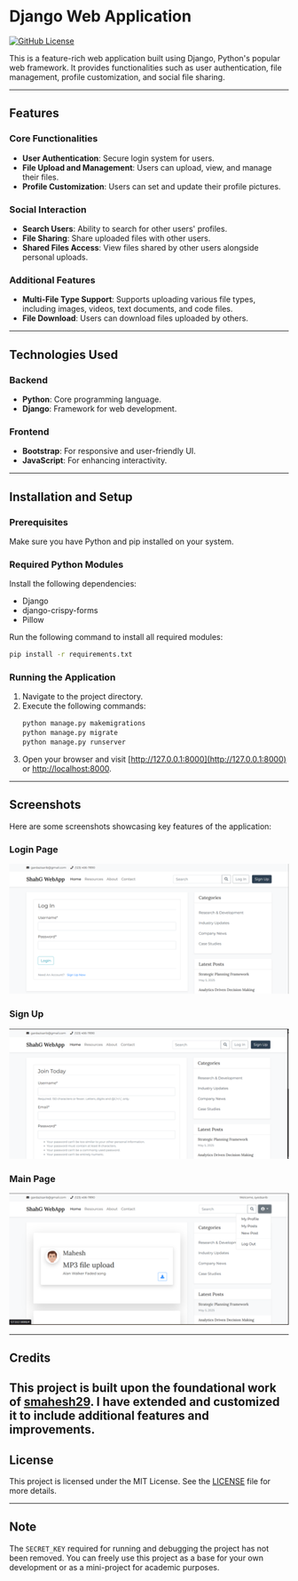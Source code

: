 # Django Web Application

[![GitHub License](https://img.shields.io/github/license/smahesh29/Django-WebApp)](LICENSE)

This is a feature-rich web application built using Django, Python's popular web framework. It provides functionalities such as user authentication, file management, profile customization, and social file sharing.

---

## Features

### Core Functionalities
- **User Authentication**: Secure login system for users.
- **File Upload and Management**: Users can upload, view, and manage their files.
- **Profile Customization**: Users can set and update their profile pictures.

### Social Interaction
- **Search Users**: Ability to search for other users' profiles.
- **File Sharing**: Share uploaded files with other users.
- **Shared Files Access**: View files shared by other users alongside personal uploads.

### Additional Features
- **Multi-File Type Support**: Supports uploading various file types, including images, videos, text documents, and code files.
- **File Download**: Users can download files uploaded by others.

---

## Technologies Used

### Backend
- **Python**: Core programming language.
- **Django**: Framework for web development.

### Frontend
- **Bootstrap**: For responsive and user-friendly UI.
- **JavaScript**: For enhancing interactivity.

---

## Installation and Setup

### Prerequisites
Make sure you have Python and pip installed on your system.

### Required Python Modules
Install the following dependencies:
- Django
- django-crispy-forms
- Pillow

Run the following command to install all required modules:
```bash
pip install -r requirements.txt
```

### Running the Application
1. Navigate to the project directory.
2. Execute the following commands:
   ```bash
   python manage.py makemigrations
   python manage.py migrate
   python manage.py runserver
   ```
3. Open your browser and visit [http://127.0.0.1:8000](http://127.0.0.1:8000) or [http://localhost:8000](http://localhost:8000).

---

## Screenshots

Here are some screenshots showcasing key features of the application:

### Login Page
![Login Page](Screenshots/Image-2.png)

### Sign Up
![Sign Up](Screenshots/Image-3.png)

### Main Page
![Main Page](Screenshots/Image1.png)


---

## Credits

This project is built upon the foundational work of [smahesh29](https://github.com/smahesh29/Django-WebApp). I have extended and customized it to include additional features and improvements.
---

## License
This project is licensed under the MIT License. See the [LICENSE](LICENSE) file for more details.

---

## Note
The `SECRET_KEY` required for running and debugging the project has not been removed. You can freely use this project as a base for your own development or as a mini-project for academic purposes.
